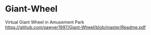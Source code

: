 # Giant-Wheel
Virtual Giant Wheel in Amusement Park
https://github.com/sawyer1997/Giant-Wheel/blob/master/Readme.pdf
